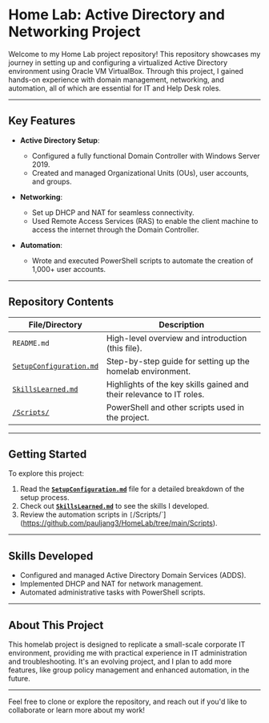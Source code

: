 # Home Lab: Active Directory and Networking Project

Welcome to my Home Lab project repository! This repository showcases my journey in setting up and configuring a virtualized Active Directory environment using Oracle VM VirtualBox. Through this project, I gained hands-on experience with domain management, networking, and automation, all of which are essential for IT and Help Desk roles.

---

## Key Features

- **Active Directory Setup**:  
  - Configured a fully functional Domain Controller with Windows Server 2019.  
  - Created and managed Organizational Units (OUs), user accounts, and groups.

- **Networking**:  
  - Set up DHCP and NAT for seamless connectivity.  
  - Used Remote Access Services (RAS) to enable the client machine to access the internet through the Domain Controller.

- **Automation**:  
  - Wrote and executed PowerShell scripts to automate the creation of 1,000+ user accounts.
---

## Repository Contents

| File/Directory          | Description                                                                 |
|--------------------------|-----------------------------------------------------------------------------|
| `README.md`             | High-level overview and introduction (this file).                          |
| [`SetupConfiguration.md`](https://github.com/pauljang3/HomeLab/blob/main/SetUpConfiguration.md) | Step-by-step guide for setting up the homelab environment.                 |
| [`SkillsLearned.md`](https://github.com/pauljang3/HomeLab/blob/main/SkillsLearned.md)      | Highlights of the key skills gained and their relevance to IT roles.       |
| [`/Scripts/`](https://github.com/pauljang3/HomeLab/tree/main/Scripts)             | PowerShell and other scripts used in the project.                         |

---

## Getting Started

To explore this project:  
1. Read the **[`SetupConfiguration.md`](https://github.com/pauljang3/HomeLab/blob/main/SetUpConfiguration.md)** file for a detailed breakdown of the setup process.  
2. Check out **[`SkillsLearned.md`](https://github.com/pauljang3/HomeLab/blob/main/SkillsLearned.md)** to see the skills I developed.  
3. Review the automation scripts in `[`/Scripts/`](https://github.com/pauljang3/HomeLab/tree/main/Scripts).

---

## Skills Developed

- Configured and managed Active Directory Domain Services (ADDS).  
- Implemented DHCP and NAT for network management.  
- Automated administrative tasks with PowerShell scripts.  


---

## About This Project

This homelab project is designed to replicate a small-scale corporate IT environment, providing me with practical experience in IT administration and troubleshooting. It's an evolving project, and I plan to add more features, like group policy management and enhanced automation, in the future.

---

Feel free to clone or explore the repository, and reach out if you'd like to collaborate or learn more about my work!
